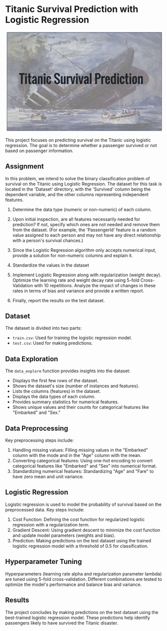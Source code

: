 # Titanic Survival Prediction with Logistic Regression

<img src="pic.png" alt="Image Description" width="700"/>

This project focuses on predicting survival on the Titanic using logistic regression. The goal is to determine whether a passenger survived or not based on passenger information.

## Assignment

In this problem, we intend to solve the binary classification problem of survival on the Titanic using Logistic Regression. The dataset for this task is located in the 'Dataset' directory, with the 'Survived' column being the dependent variable, and the other columns representing independent features.

1. Determine the data type (numeric or non-numeric) of each column.

2. Upon initial inspection, are all features necessarily needed for prediction? If not, specify which ones are not needed and remove them from the dataset. (For example, the 'PassengerId' feature is a random value assigned to each person and may not have any direct relationship with a person's survival chances.)

3. Since the Logistic Regression algorithm only accepts numerical input, provide a solution for non-numeric columns and explain it.

4. Standardize the values in the dataset 

5. Implement Logistic Regression along with regularization (weight decay). Optimize the learning rate and weight decay rate using 5-fold Cross-Validation with 10 repetitions. Analyze the impact of changes in these rates in terms of bias and variance and provide a written report.

6. Finally, report the results on the test dataset.

## Dataset

The dataset is divided into two parts:
- `train.csv`: Used for training the logistic regression model.
- `test.csv`: Used for making predictions.

## Data Exploration

The `data_explore` function provides insights into the dataset:
- Displays the first few rows of the dataset.
- Shows the dataset's size (number of instances and features).
- Lists the columns (features) in the dataset.
- Displays the data types of each column.
- Provides summary statistics for numerical features.
- Shows unique values and their counts for categorical features like "Embarked" and "Sex."

## Data Preprocessing

Key preprocessing steps include:
1. Handling missing values: Filling missing values in the "Embarked" column with the mode and in the "Age" column with the mean.
2. Converting categorical features: Using one-hot encoding to convert categorical features like "Embarked" and "Sex" into numerical format.
3. Standardizing numerical features: Standardizing "Age" and "Fare" to have zero mean and unit variance.

## Logistic Regression

Logistic regression is used to model the probability of survival based on the preprocessed data. Key steps include:
1. Cost Function: Defining the cost function for regularized logistic regression with a regularization term.
2. Gradient Descent: Using gradient descent to minimize the cost function and update model parameters (weights and bias).
3. Prediction: Making predictions on the test dataset using the trained logistic regression model with a threshold of 0.5 for classification.

## Hyperparameter Tuning

Hyperparameters (learning rate alpha and regularization parameter lambda) are tuned using 5-fold cross-validation. Different combinations are tested to optimize the model's performance and balance bias and variance.

## Results

The project concludes by making predictions on the test dataset using the best-trained logistic regression model. These predictions help identify passengers likely to have survived the Titanic disaster.
